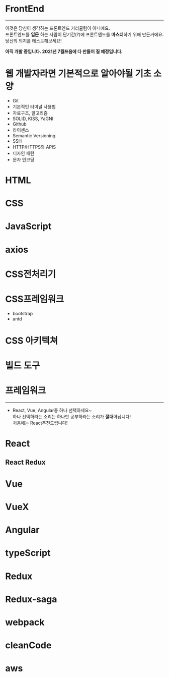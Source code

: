 # FrontEnd
---

 이것은 당신이 생각하는 프론트엔드 커리큘럼이 아니에요. <br>
프론트엔드를 **입문** 하는 사람이  단기간(?)에 프론트엔드를 **마스터**하기 위해 만든거에요.<br>
당신의 의지를 테스트해보세요!  <br>

<strong> 아직 개발 중입니다. 2021년 7월쯔음에 다 만들어 질 예정입니다. </strong>


# 웹 개발자라면 기본적으로 알아야될 기초 소양
- Git
- 기본적인 터미널 사용법
- 자료구조, 알고리즘
- SOLID, KISS, YaGNI
- Github
- 라이센스
- Semantic Versioning
- SSH
- HTTP/HTTPS와 APIS
- 디자인 패턴
- 문자 인코딩



# HTML




# CSS




# JavaScript

# axios

# CSS전처리기

# CSS프레임워크
- bootstrap
- antd

# CSS 아키텍쳐

# 빌드 도구



# 프레임워크
---
- React, Vue, Angular중 하나 선택하세요~ <br> 하나 선택하라는 소리는 하나만 공부하라는 소리가 **절대**아닙니다! <br> 처음에는 React추천드립니다!

# React

## React Redux

# Vue
# VueX

# Angular


# typeScript

# Redux
# Redux-saga

# webpack

# cleanCode

# aws 
